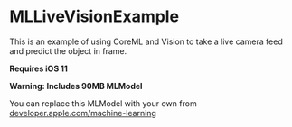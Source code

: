 # MLLiveVisionExample

This is an example of using CoreML and Vision to take a live camera feed and predict the object in frame.

**Requires iOS 11**

**Warning: Includes 90MB MLModel**

You can replace this MLModel with your own from [developer.apple.com/machine-learning](developer.apple.com/machine-learning)
